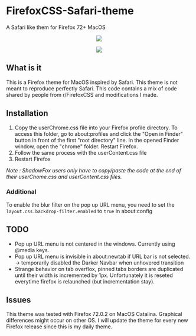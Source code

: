 # FirefoxCSS-Safari-theme
A Safari like them for Firefox 72+ MacOS

<p align="center">
  <img src="https://github.com/Pepitortue/FirefoxCSS-Safari-theme/blob/master/Showcase.png">
</p>
<p align="center">
  <img src="https://github.com/Pepitortue/FirefoxCSS-Safari-theme/blob/master/Showcase.gif">
</p>

## What is it
This is a Firefox theme for MacOS inspired by Safari. This theme is not meant to reproduce perfectly Safari.
This code contains a mix of code shared by people from r/FirefoxCSS and modifications I made.

## Installation
1. Copy the userChrome.css file into your Firefox profile directory.
To access this folder, go to about:profiles and click the "Open in Finder" button in front of the first "root directory" line. In the opened Finder window, open the "chrome" folder.
Restart Firefox.
2. Follow the same process with the userContent.css file
3. Restart Firefox

*Note : ShadowFox users only have to copy/paste the code at the end of their userChome.css and userContent.css files.*

### Additional
To enable the blur filter on the pop up URL menu, you need to set the `layout.css.backdrop-filter.enabled` to `true` in about:config

## TODO
* Pop up URL menu is not centered in the windows. Currently using @media keys.
* Pop up URL menu is invisible in about:newtab if URL bar is not selected. -> temporarily disabled the Darker Navbar when unhovered transition
* Strange behavior on tab overflox, pinned tabs borders are duplicated until their width is incremented by 1px. Unfortunately it is reseted everytime firefox is relaunched (but incrementation stay).

## Issues
This theme was tested with Firefox 72.0.2 on MacOS Catalina. Graphical differences might occur on other OS.
I will update the theme for every new Firefox release since this is my daily theme.
